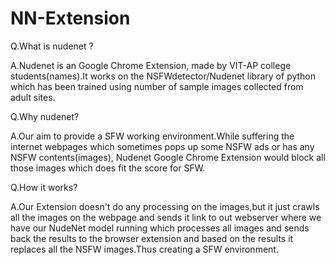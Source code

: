 # NN-Extension
Q.What is nudenet ?

A.Nudenet is an Google Chrome Extension, made by VIT-AP college students(names).It works on the NSFWdetector/Nudenet library of python which has been trained using number of sample images collected from adult sites.


Q.Why nudenet?

A.Our aim to provide a SFW working environment.While suffering the internet webpages which sometimes pops up some NSFW ads or has any NSFW contents(images), Nudenet Google Chrome Extension would block all those images which does fit the score for SFW.


Q.How it works?

A.Our Extension doesn't do any processing on the images,but it just crawls all the images on the webpage and sends it link to out webserver where we have our NudeNet model running which processes all images and sends back the results to the browser extension and based on the results it replaces all the NSFW images.Thus creating a SFW environment.


